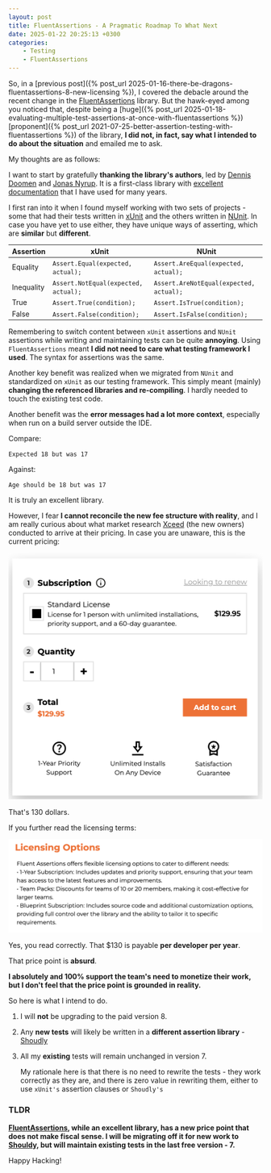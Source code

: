 ```yaml
---
layout: post
title: FluentAssertions - A Pragmatic Roadmap To What Next
date: 2025-01-22 20:25:13 +0300
categories:
    - Testing
    - FluentAssertions
---
```


So, in a [previous post]({%  post_url 2025-01-16-there-be-dragons-fluentassertions-8-new-licensing %}), I covered the debacle around the recent change in the [FluentAssertions](https://fluentassertions.com/) library. But the hawk-eyed among you noticed that, despite being a [huge]({% post_url 2025-01-18-evaluating-multiple-test-assertions-at-once-with-fluentassertions %}) [proponent]({% post_url 2021-07-25-better-assertion-testing-with-fluentassertions %}) of the library, **I did not, in fact, say what I intended to do about the situation** and emailed me to ask.

My thoughts are as follows:

I want to start by gratefully **thanking the library's authors**, led by [Dennis Doomen](https://twitter.com/ddoomen) and [Jonas Nyrup](https://github.com/jnyrup). It is a first-class library with [excellent documentation](https://fluentassertions.com/introduction) that I have used for many years.

I first ran into it when I found myself working with two sets of projects - some that had their tests written in [xUnit](https://xunit.net/) and the others written in [NUnit](https://nunit.org/). In case you have yet to use either, they have unique ways of asserting, which are **similar** but **different**.

| **Assertion** |	**xUnit** | **NUnit** |
| --- | ---- | ----|
|Equality | `Assert.Equal(expected, actual);` | `Assert.AreEqual(expected, actual);` |
|Inequality | `Assert.NotEqual(expected, actual);` | `Assert.AreNotEqual(expected, actual);` |
|True | `Assert.True(condition);` | `Assert.IsTrue(condition);` |
|False | `Assert.False(condition);` |`Assert.IsFalse(condition);` |

Remembering to switch content between `xUnit` assertions and `NUnit` assertions while writing and maintaining tests can be quite **annoying**. Using `FluentAssertions` meant **I did not need to care what testing framework I used**. The syntax for assertions was the same.

Another key benefit was realized when we migrated from `NUnit` and standardized on `xUnit` as our testing framework. This simply meant (mainly) **changing the referenced libraries and re-compiling**. I hardly needed to touch the existing test code.

Another benefit was the **error messages had a lot more context**, especially when run on a build server outside the IDE.

Compare:

```plaintext
Expected 18 but was 17
```

Against:

```plaintext
Age should be 18 but was 17
```

It is truly an excellent library.

However, I fear **I cannot reconcile the new fee structure with reality**, and I am really curious about what market research [Xceed](https://xceed.com/) (the new owners) conducted to arrive at their pricing. In case you are unaware, this is the current pricing:

![FluentAssertionsLicense](../images/2025/01/FluentAssertionsLicense.png)

That's 130 dollars.

If you further read the licensing terms:

![FluentAssertionsOptions](../images/2025/01/FluentAssertionsOptions.png)

Yes, you read correctly. That $130 is payable **per developer per year**.

That price point is **absurd**.

**I absolutely and 100% support the team's need to monetize their work, but I don't feel that the price point is grounded in reality.**

So here is what I intend to do.

1. I will **not** be upgrading to the paid version 8.

2. Any **new tests** will likely be written in a **different assertion library** - [Shoudly](https://docs.shouldly.org/)

3. All my **existing** tests will remain unchanged in version 7. 

    

    My rationale here is that there is no need to rewrite the tests - they work correctly as they are, and there is zero value in rewriting them, either to use `xUnit's` assertion clauses or `Shoudly's`

### TLDR

**[FluentAssertions](https://fluentassertions.com/introduction), while an excellent library, has a new price point that does not make fiscal sense. I will be migrating off it for new work to [Shouldy,](https://docs.shouldly.org/) but will maintain existing tests in the last free version - 7.**

Happy Hacking!

